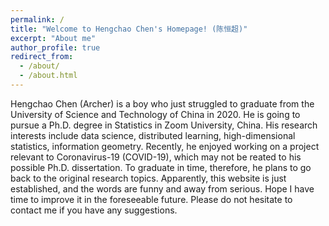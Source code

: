 ```yaml
---
permalink: /
title: "Welcome to Hengchao Chen's Homepage! (陈恒超)"
excerpt: "About me"
author_profile: true
redirect_from: 
  - /about/
  - /about.html
---
```


Hengchao Chen (Archer) is a boy who just struggled to graduate from the University of Science and Technology of China in 2020. He is going to pursue a Ph.D. degree in Statistics in Zoom University, China. His research interests include data science, distributed learning, high-dimensional statistics, information geometry. Recently, he enjoyed working on a project relevant to Coronavirus-19 (COVID-19), which may not be reated to his possible Ph.D. dissertation. To graduate in time, therefore, he plans to go back to the original research topics. Apparently, this website is just established, and the words are funny and away from serious. Hope I have time to improve it in the foreseeable future. Please do not hesitate to contact me if you have any suggestions.

